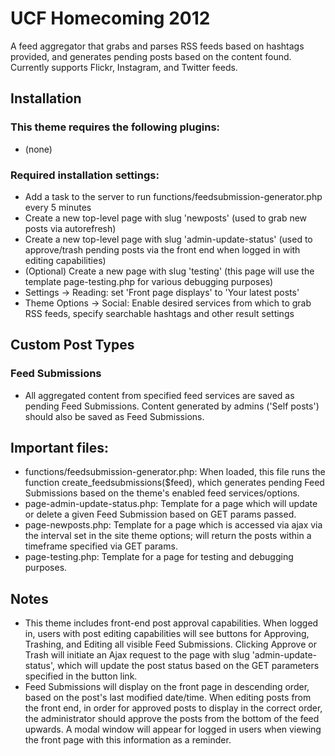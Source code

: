 # UCF Homecoming 2012 

A feed aggregator that grabs and parses RSS feeds based on hashtags provided, 
and generates pending posts based on the content found. Currently supports 
Flickr, Instagram, and Twitter feeds.


## Installation

### This theme requires the following plugins:
* (none)

### Required installation settings:
* Add a task to the server to run functions/feedsubmission-generator.php every
5 minutes
* Create a new top-level page with slug 'newposts' (used to grab new posts via 
autorefresh)
* Create a new top-level page with slug 'admin-update-status' (used to 
approve/trash pending posts via the front end when logged in with editing 
capabilities)
* (Optional) Create a new page with slug 'testing' (this page will use the
template page-testing.php for various debugging purposes)
* Settings -> Reading: set 'Front page displays' to 'Your latest posts'
* Theme Options -> Social: Enable desired services from which to grab RSS feeds,
specify searchable hashtags and other result settings


## Custom Post Types

### Feed Submissions
* All aggregated content from specified feed services are saved as pending Feed 
Submissions. Content generated by admins ('Self posts') should also be
saved as Feed Submissions.


## Important files:
* functions/feedsubmission-generator.php: When loaded, this file runs the function
create_feedsubmissions($feed), which generates pending Feed Submissions based
on the theme's enabled feed services/options.
* page-admin-update-status.php: Template for a page which will update or delete
a given Feed Submission based on GET params passed.
* page-newposts.php: Template for a page which is accessed via ajax via the
interval set in the site theme options; will return the posts within a timeframe
specified via GET params.
* page-testing.php: Template for a page for testing and debugging purposes.


## Notes
* This theme includes front-end post approval capabilities. When logged in, users
with post editing capabilities will see buttons for Approving, Trashing, and
Editing all visible Feed Submissions. Clicking Approve or Trash will initiate
an Ajax request to the page with slug 'admin-update-status', which will update
the post status based on the GET parameters specified in the button link.
* Feed Submissions will display on the front page in descending order, based on
the post's last modified date/time. When editing posts from the front end, in 
order for approved posts to display in the correct order, the administrator should
approve the posts from the bottom of the feed upwards. A modal window will appear
for logged in users when viewing the front page with this information as a 
reminder.